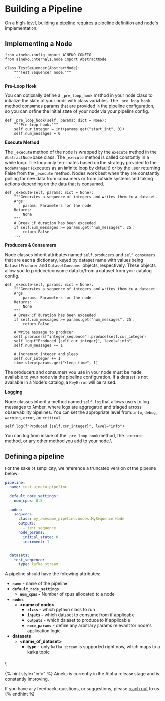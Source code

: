 # Building a Pipeline

On a high-level, building a pipeline requires a pipeline definition and node's implementation.&#x20;

## Implementing a Node&#x20;

```
from aineko.config import AINEKO_CONFIG
from aineko.internals.node import AbstractNode

class TestSequencer(AbstractNode):
    """Test sequencer node."""
    ...
```

**Pre-Loop Hook**

You can optionally define a `_pre_loop_hook` method in your node class to intialize the state of your node with class variables. The `_pre_loop_hook` method consumes params that are provided in the pipeline configuration, so you can define the initial state of your node via your pipeline config.

```
def _pre_loop_hook(self, params: dict = None):
    """Pre loop hook."""
    self.cur_integer = int(params.get("start_int", 0))
    self.num_messages = 0
```

**Execute Method**

The `_execute` method of the node is wrapped by the `execute` method in the `AbstractNode` base class. The `_execute` method is called constantly in a while loop. The loop only terminates based on the strategy provided to the `NodeManager` (executes as an infinite loop by default) or by the user returning False from the `_execute` method. Nodes work best when they are constantly polling for new data from consumers or from outside systems and taking actions depending on the data that is consumed.

```
def _execute(self, params: dict = None):
    """Generates a sequence of integers and writes them to a dataset.
    Args:
        params: Parameters for the node
    Returns:
        None
    """
    # Break if duration has been exceeded
    if self.num_messages >= params.get("num_messages", 25):
        return False
    ...
```

**Producers & Consumers**

Node classes inherit attributes named `self.producers` and `self.consumers` that are each a dictionary, keyed by dataset name with values being `DatasetProducer` and `DatasetConsumer` objects, respectively. These objects allow you to produce/consume data to/from a dataset from your catalog config.

```
def _execute(self, params: dict = None):
    """Generates a sequence of integers and writes them to a dataset.
    Args:
        params: Parameters for the node
    Returns:
        None
    """
    # Break if duration has been exceeded
    if self.num_messages >= params.get("num_messages", 25):
        return False

    # Write message to producer
    self.producers["integer_sequence"].produce(self.cur_integer)
    self.log(f"Produced {self.cur_integer}", level="info")
    self.num_messages += 1

    # Increment integer and sleep
    self.cur_integer += 1
    time.sleep(params.get("sleep_time", 1))
```

The producers and consumers you use in your node must be made available to your node via the pipeline configuration. If a dataset is not available in a Node's catalog, a `KeyError` will be raised.

**Logging**

Node classes inherit a method named `self.log` that allows users to log messages to Amber, where logs are aggregated and triaged across observability pipelines. You can set the appropriate level from: `info`, `debug`, `warning`, `error`, an `critical`.

```
self.log(f"Produced {self.cur_integer}", level="info")
```

You can log from inside of the `_pre_loop_hook` method, the `_execute` method, or any other method you add to your node.\


## Defining a pipeline&#x20;

For the sake of simplicity, we reference a truncated version of the pipeline below:&#x20;

```yaml
pipeline:
  name: test-aineko-pipeline

  default_node_settings:
    num_cpus: 0.5

  nodes:
    sequence:
      class: my_awesome_pipeline.nodes.MySequencerNode
      outputs:
        - test_sequence
      node_params:
        initial_state: 0
        increment: 1


  datasets:
    test_sequence:
      type: kafka_stream

```

A pipeline should have the following attributes:&#x20;

* **`name`** - name of the pipeline&#x20;
* **`default_node_settings`**&#x20;
  * **`num_cpus` -**  Number of cpus allocated to a node&#x20;
* **`nodes`**&#x20;
  * **\<name of node>**&#x20;
    * **`class`** - which python class to run&#x20;
    * **`inputs` -** which dataset to consume from if applicable
    * **`outputs`** - which dataset to produce to if applicable&#x20;
    * **`node_params`** - define any arbitrary params relevant for node's application logic&#x20;
* **datasets**
  * **\<name\_of\_dataset>**&#x20;
    * **type** - only `kafka_stream` is supported right now, which maps to a kafka topic&#x20;

###

\


{% hint style="info" %}
Aineko is currently in the Alpha release stage and is constantly improving.&#x20;

If you have any feedback, questions, or suggestions, please [reach out](mailto:support@convexlabs.xyz) to us.
{% endhint %}
